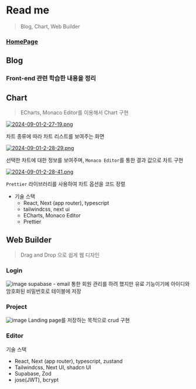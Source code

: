 # Read me

> Blog, Chart, Web Builder



### [HomePage](https://wonlee1205-blog.vercel.app/)

## Blog

### Front-end 관련 학습한 내용을 정리

## Chart

> ECharts, Monaco Editor를 이용해서 Chart 구현

[![2024-09-01-2-27-19.png](https://i.postimg.cc/3x47w53M/2024-09-01-2-27-19.png)](https://postimg.cc/QF3v6zBS)

차트 종류에 따라 차트 리스트를 보여주는 화면

[![2024-09-01-2-28-29.png](https://i.postimg.cc/nLqJv4s0/2024-09-01-2-28-29.png)](https://postimg.cc/HJWRm79y)

선택한 차트에 대한 정보를 보여주며, `Monaco Editor`를 통한 결과 값으로 차트 구현

[![2024-09-01-2-28-41.png](https://i.postimg.cc/k4hfGZnZ/2024-09-01-2-28-41.png)](https://postimg.cc/XGdwDsBc)

`Prettier` 라이브러리를 사용하여 차트 옵션을 코드 정렬

- 기술 스택
  - React, Next (app router), typescript
  - tailwindcss, next ui
  - ECharts, Monaco Editor
  - Prettier

## Web Builder

> Drag and Drop 으로 쉽게 웹 디자인

### Login
![image](https://github.com/user-attachments/assets/c37c073f-27f5-46f4-a05e-5dec21f09b19)
supabase - email 통한 회원 관리를 하려 했지만 유료 기능이기에 아이디와 암호화된 비밀번호로 테이블에 저장

### Project
![image](https://github.com/user-attachments/assets/1bac84f9-b8d7-47ab-a2d8-fde59e521b46)
Landing page를 저장하는 목적으로 crud 구현

### Editor


기술 스택

- React, Next (app router), typescript, zustand
- Tailwindcss, Next UI, shadcn UI
- Supabase, Zod
- jose(JWT), bcrypt
